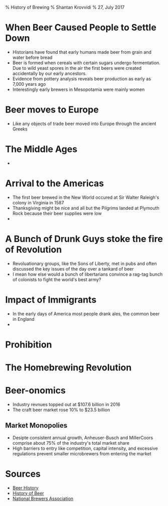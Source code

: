 % History of Brewing
% Shantan Krovvidi
% 27, July 2017

# When Beer Caused People to Settle Down
* Historians have found that early humans made beer from grain and water before bread
* Beer is formed when cereals with certain sugars undergo fermentation. Due to wild yeast spores in the air the first beers were created accidentally by our early ancestors.
* Evidence from pottery analysis reveals beer production as early as 7,000 years ago
* Interestingly early brewers in Mesopotamia were mainly women

# Beer moves to Europe
* Like any objects of trade beer moved into Europe through the ancient Greeks

# The Middle Ages
* 

# Arrival to the Americas
* The first beer brewed in the New World occured at Sir Walter Raleigh's colony in Virginia in 1587 
* Thanksgiving might be nice and all but the Pilgrims landed at Plymouth Rock because their beer supplies were low
* 

# A Bunch of Drunk Guys stoke the fire of Revolution
* Revoluationary groups, like the Sons of Liberty, met in pubs and often discussed the key issues of the day over a tankard of beer
* I mean how else would a bunch of libertarians convince a rag-tag bunch of colonists to fight the world's best army?

# Impact of Immigrants
* In the early days of America most people drank ales, the common beer in England
* 

# Prohibition

# The Homebrewing Revolution

# Beer-onomics
* Industry revnues topped out at $107.6 billion in 2016
* The craft beer market rose 10% to $23.5 billion

## Market Monopolies
* Desipte consistent annual growth, Anheuser-Busch and MillerCoors comprise about 75% of the industry's total market share
* High barriers to entry like competition, capital intensity, and excessive regulations prevent smaller microbrewers from entering the market

# Sources
* [Beer History](http://www.beerhistory.com/library/holdings/raley_timetable.shtml)
* [History of Beer](https://en.wikipedia.org/wiki/History_of_beer)
* [National Brewers Association](https://www.brewersassociation.org/statistics/national-beer-sales-production-data/)